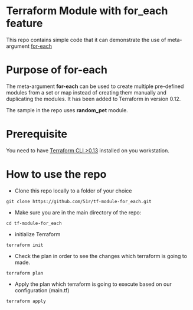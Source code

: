# Terraform Module with for_each feature
This repo contains simple code that it can demonstrate the use of meta-argument [for-each](https://www.terraform.io/language/meta-arguments/for_each)

# Purpose of for-each

The meta-argument **for-each** can be used to create multiple pre-defined modules from a set or map instead of creating them manually and duplicating the modules. It has been added to Terraform in version 0.12.

The sample in the repo uses **random_pet** module. 

# Prerequisite
You need to have [Terraform CLI >0.13](https://learn.hashicorp.com/tutorials/terraform/install-cli) installed on you workstation. 

# How to use the repo

* Clone this repo locally to a folder of your choice
```
git clone https://github.com/51r/tf-module-for_each.git
```

* Make sure you are in the main directory of the repo:
```
cd tf-module-for_each
```

* initialize Terraform  
```
terraform init
```

* Check the plan in order to see the changes which terraform is going to made.
```
terraform plan
```

* Apply the plan which terraform is going to execute based on our configuration (main.tf)
```
terraform apply
```


